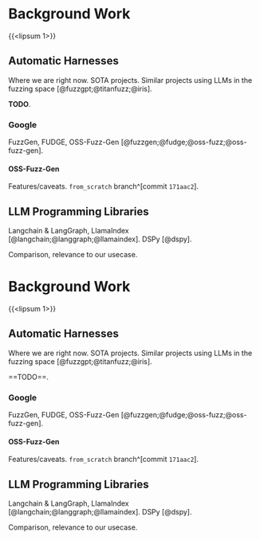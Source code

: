 # Background Work

{{<lipsum 1>}}

## Automatic Harnesses

Where we are right now. SOTA projects. Similar projects using LLMs in the fuzzing space [@fuzzgpt;@titanfuzz;@iris].

**TODO**.

### Google

FuzzGen, FUDGE, OSS-Fuzz-Gen [@fuzzgen;@fudge;@oss-fuzz;@oss-fuzz-gen].

#### OSS-Fuzz-Gen

Features/caveats. `from_scratch` branch^[commit `171aac2`].

## LLM Programming Libraries

Langchain & LangGraph, LlamaIndex [@langchain;@langgraph;@llamaindex]. DSPy [@dspy].

Comparison, relevance to our usecase.
# Background Work

{{<lipsum 1>}}

## Automatic Harnesses

Where we are right now. SOTA projects. Similar projects using LLMs in the fuzzing space [@fuzzgpt;@titanfuzz;@iris].

==TODO==.

### Google

FuzzGen, FUDGE, OSS-Fuzz-Gen [@fuzzgen;@fudge;@oss-fuzz;@oss-fuzz-gen].

#### OSS-Fuzz-Gen

Features/caveats. `from_scratch` branch^[commit `171aac2`].

## LLM Programming Libraries

Langchain & LangGraph, LlamaIndex [@langchain;@langgraph;@llamaindex]. DSPy [@dspy].

Comparison, relevance to our usecase.